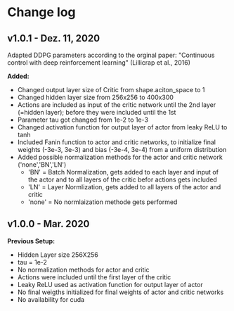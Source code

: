 # Change log

## v1.0.1 - Dez. 11, 2020

Adapted DDPG parameters according to the orginal paper:
"Continuous control with deep reinforcement learning" (Lillicrap et al., 2016)

**Added:**
- Changed output layer size of Critic from shape.aciton_space to 1
- Changed hidden layer size from 256x256 to 400x300
- Actions are included as input of the critic network until the 2nd layer (=hidden layer); before they were included until the 1st
- Parameter tau got changed from 1e-2 to 1e-3
- Changed activation function for output layer of actor from leaky ReLU to tanh
- Included Fanin function to actor and critic networks, to initialize final weights (-3e-3, 3e-3) and bias (-3e-4, 3e-4) from a uniform distribution
- Added possible normalization methods for the actor and critic network ('none','BN','LN')
	- 'BN' = Batch Normalization, gets added to each layer and input of the actor and to all layers of the critic befor actions gets included
	- 'LN' = Layer Normlization, gets added to all layers of the actor and critic
	- 'none' = No normlaization methode gets performed


## v1.0.0 - Mar. 2020

**Previous Setup:**
- Hidden Layer size 256X256
- tau = 1e-2
- No normalization methods for actor and critic
- Actions were included until the first layer of the critic
- Leaky ReLU used as activation function for output layer of actor
- No final weigths initialized for final weights of actor and critic networks
- No availability for cuda